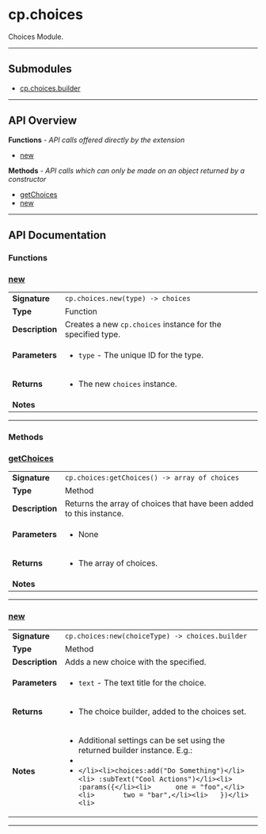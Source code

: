 # cp.choices

Choices Module.

---

## Submodules
 * [cp.choices.builder](cp.choices.builder.md)

---

## API Overview
**Functions** - _API calls offered directly by the extension_
 * [new](#new)

**Methods** - _API calls which can only be made on an object returned by a constructor_
 * [getChoices](#getchoices)
 * [new](#new)


---

## API Documentation

### Functions


### [new](#new)

|                                             |                                                                                     |
| --------------------------------------------|-------------------------------------------------------------------------------------|
| **Signature**                               | `cp.choices.new(type) -> choices`                                                                    |
| **Type**                                    | Function                                                                     |
| **Description**                             | Creates a new `cp.choices` instance for the specified type.                                                                     |
| **Parameters**                              | <ul><li>`type` - The unique ID for the type.</li></ul> |
| **Returns**                                 | <ul><li>The new `choices` instance.</li></ul>          |
| **Notes**                                   | <ul></ul>                |

---
### Methods


### [getChoices](#getchoices)

|                                             |                                                                                     |
| --------------------------------------------|-------------------------------------------------------------------------------------|
| **Signature**                               | `cp.choices:getChoices() -> array of choices`                                                                    |
| **Type**                                    | Method                                                                     |
| **Description**                             | Returns the array of choices that have been added to this instance.                                                                     |
| **Parameters**                              | <ul><li>None</li></ul> |
| **Returns**                                 | <ul><li>The array of choices.</li></ul>          |
| **Notes**                                   | <ul></ul>                |

---

### [new](#new)

|                                             |                                                                                     |
| --------------------------------------------|-------------------------------------------------------------------------------------|
| **Signature**                               | `cp.choices:new(choiceType) -> choices.builder`                                                                    |
| **Type**                                    | Method                                                                     |
| **Description**                             | Adds a new choice with the specified.                                                                     |
| **Parameters**                              | <ul><li>`text`	- The text title for the choice.</li></ul> |
| **Returns**                                 | <ul><li>The choice builder, added to the choices set.</li></ul>          |
| **Notes**                                   | <ul><li>Additional settings can be set using the returned builder instance. E.g.:</li><li></li><li>```</li><li>choices:add("Do Something")</li><li>	:subText("Cool Actions")</li><li>		:params({</li><li>		one = "foo",</li><li>		two = "bar",</li><li>	})</li><li>```</li></ul>                |

---
